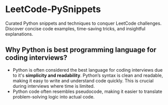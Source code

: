 # LeetCode-PySnippets
Curated Python snippets and techniques to conquer LeetCode challenges. Discover concise code examples, time-saving tricks, and insightful explanations.

## Why Python is best programming language for coding interviews?
- Python is often considered the best language for coding interviews due to it's **simplicity and readability**. Python’s syntax is clean and readable, making it easy to write and understand code quickly. This is crucial during interviews where time is limited.
- Python code often resembles pseudocode, making it easier to translate problem-solving logic into actual code.
